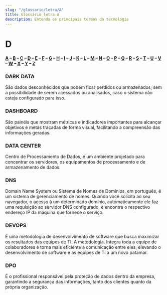 ```yaml
---
slug: "/glossario/letra/A"
title: Glossário letra A
description: Entenda os principais termos da tecnologia
---
```


# D

#### [A](./A) – [B](./B) – [C](./C) – [D](./D) – [E](./E) – [F](./F) – [G](./G) – [H](./H) – [I](./I) – [J](./J) – [K](./K) – [L](./L) – [M](./M) – [N](./N) – [O](./O) – [P](./P) – [Q](./Q) – [R](./R) – [S](./S) – [T](./T) – [U](./U) – [V](./V) – [W](./W) – [X](./X) – [Y](./Y) – [Z](./Z)

### DARK DATA

São dados desconhecidos que podem ficar perdidos ou armazenados, sem a possibilidade de serem acessados ou analisados, caso o sistema não esteja configurado para isso.

### DASHBOARD

São painéis que mostram métricas e indicadores importantes para alcançar objetivos e metas traçadas de forma visual, facilitando a compreensão das informações geradas.

### DATA CENTER

Centro de Processamento de Dados, é um ambiente projetado para concentrar os servidores, os equipamentos de processamento e de armazenamento de dados.

### DNS

Domain Name System ou Sistema de Nomes de Domínios, em português, é um sistema de gerenciamento de nomes. Quando você solicita ao seu navegador, o acesso à um determinado domínio, automaticamente ele faz uma requisição ao servidor DNS configurado, e encontra o respectivo endereço IP da máquina que fornece o serviço.

### DEVOPS

É uma metodologia de desenvolvimento de software que busca maximizar os resultados das equipes de TI. A metodologia. Integra toda a equipe de colaboradores e torna mais eficiente a comunicação entre eles, elevando o desenvolvimento de software e as equipes de TI a um novo patamar.

### DPO

É o profissional responsável pela proteção de dados dentro da empresa, garantindo a segurança das informações, tanto dos clientes quanto da própria organização.
